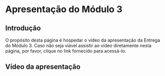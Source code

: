 # Apresentação do Módulo 3

## <a>Introdução</a>

O propósito desta página é hospedar o vídeo da apresentação da Entrega do Módulo 3. Caso não seja viável assistir ao vídeo diretamente nesta página, por favor, clique no link fornecido para acessá-lo.

## <a>Vídeo da apresentação</a> 